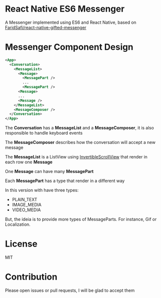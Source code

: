 # React Native ES6 Messenger

A Messenger implemented using ES6 and React Native, based on [FaridSafi/react-native-gifted-messenger](https://github.com/FaridSafi/react-native-gifted-messenger)

# Messenger Component Design

```xml
<App>
  <Conversation>
    <MessageList>
      <Message>
        <MessagePart />
        ...
        <MessagePart />
      <Message>
      ...
      <Message />
    </MessageList>
    <MessageComposer />
  </Conversation>
</App>
```

The **Conversation** has a **MessageList** and a **MessageComposer**, it is also responsible to handle keyboard events

The **MessageComposer** describes how the conversation will accept a new message

The **MessageList** is a ListView using [InvertibleScrollView](https://github.com/exponentjs/react-native-invertible-scroll-view) that render in each row one **Message**

One **Message** can have many **MessagePart**

Each **MessagePart** has a type that render in a different way

In this version with have three types:
- PLAIN_TEXT
- IMAGE_MEDIA
- VIDEO_MEDIA

But, the ideia is to provide more types of MessageParts. For instance, Gif or Localization.

# License

MIT

# Contribution

Please open issues or pull requests, I will be glad to accept them 